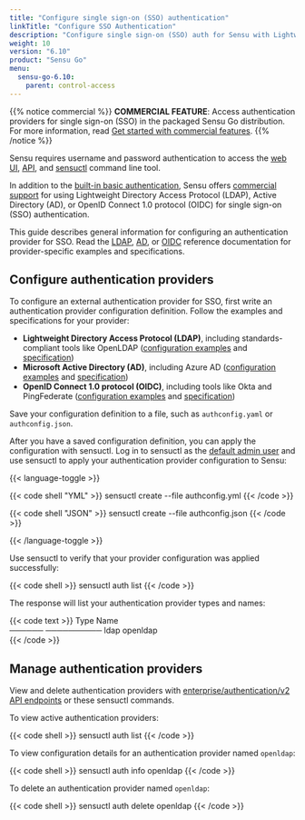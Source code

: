 ```yaml
---
title: "Configure single sign-on (SSO) authentication"
linkTitle: "Configure SSO Authentication"
description: "Configure single sign-on (SSO) auth for Sensu with Lightweight Directory Access Protocol (LDAP), Active Directory (AD), or OpenID Connect 1.0 protocol (OIDC)."
weight: 10
version: "6.10"
product: "Sensu Go"
menu:
  sensu-go-6.10:
    parent: control-access
---
```


{{% notice commercial %}}
**COMMERCIAL FEATURE**: Access authentication providers for single sign-on (SSO) in the packaged Sensu Go distribution.
For more information, read [Get started with commercial features](../../../commercial/).
{{% /notice %}}

Sensu requires username and password authentication to access the [web UI][1], [API][3], and [sensuctl][2] command line tool.

In addition to the [built-in basic authentication][4], Sensu offers [commercial support][5] for using Lightweight Directory Access Protocol (LDAP), Active Directory (AD), or OpenID Connect 1.0 protocol (OIDC) for single sign-on (SSO) authentication.

This guide describes general information for configuring an authentication provider for SSO.
Read the [LDAP][8], [AD][6], or [OIDC][7] reference documentation for provider-specific examples and specifications.

## Configure authentication providers

To configure an external authentication provider for SSO, first write an authentication provider configuration definition.
Follow the examples and specifications for your provider:

- **Lightweight Directory Access Protocol (LDAP)**, including standards-compliant tools like OpenLDAP ([configuration examples][11] and [specification][13])
- **Microsoft Active Directory (AD)**, including Azure AD ([configuration examples][14] and [specification][15])
- **OpenID Connect 1.0 protocol (OIDC)**, including tools like Okta and PingFederate ([configuration examples][9] and [specification][12])

Save your configuration definition to a file, such as `authconfig.yaml` or `authconfig.json`.

After you have a saved configuration definition, you can apply the configuration with sensuctl.
Log in to sensuctl as the [default admin user][3] and use sensuctl to apply your authentication provider configuration to Sensu:

{{< language-toggle >}}

{{< code shell "YML" >}}
sensuctl create --file authconfig.yml
{{< /code >}}

{{< code shell "JSON" >}}
sensuctl create --file authconfig.json
{{< /code >}}

{{< /language-toggle >}}

Use sensuctl to verify that your provider configuration was applied successfully:

{{< code shell >}}
sensuctl auth list
{{< /code >}}

The response will list your authentication provider types and names:

{{< code text >}}
 Type     Name    
────── ────────── 
 ldap   openldap  
{{< /code >}}

## Manage authentication providers

View and delete authentication providers with [enterprise/authentication/v2 API endpoints][10] or these sensuctl commands.

To view active authentication providers:

{{< code shell >}}
sensuctl auth list
{{< /code >}}

To view configuration details for an authentication provider named `openldap`:

{{< code shell >}}
sensuctl auth info openldap
{{< /code >}}

To delete an authentication provider named `openldap`:

{{< code shell >}}
sensuctl auth delete openldap
{{< /code >}}


[1]: ../../../web-ui/
[2]: ../../../sensuctl/
[3]: ../../../api/
[4]: ../#use-built-in-basic-authentication
[5]: ../../../commercial/
[6]: ../ad-auth/
[7]: ../oidc-auth/
[8]: ../ldap-auth/
[9]: ../oidc-auth/#oidc-configuration-example
[10]: ../../../api/enterprise/authproviders/
[11]: ../ldap-auth/#ldap-configuration-examples
[12]: ../oidc-auth/#oidc-specification
[13]: ../ldap-auth/#ldap-specification
[14]: ../ad-auth/#ad-configuration-examples
[15]: ../ad-auth/#ad-specification
